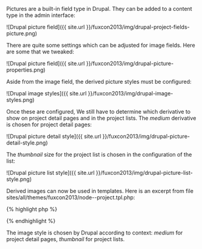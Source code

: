 Pictures are a built-in field type in Drupal. They can be added to a content type in the admin interface:

![Drupal picture field]({{ site.url }}/fuxcon2013/img/drupal-project-fields-picture.png)

There are quite some settings which can be adjusted for image fields. Here are some that we tweaked:

![Drupal picture field]({{ site.url }}/fuxcon2013/img/drupal-picture-properties.png)

Aside from the image field, the derived picture styles must be configured:

![Drupal image styles]({{ site.url }}/fuxcon2013/img/drupal-image-styles.png)

Once these are configured, We still have to determine which derivative to show on project detail pages and in the project lists. The *medium* derivative is chosen for project detail pages:

![Drupal picture detail style]({{ site.url }}/fuxcon2013/img/drupal-picture-detail-style.png)

The *thumbnail* size for the project list is chosen in the configuration of the list:

![Drupal picture list style]({{ site.url }}/fuxcon2013/img/drupal-picture-list-style.png) 

Derived images can now be used in templates. Here is an excerpt from file sites/all/themes/fuxcon2013/node--project.tpl.php:

{% highlight php %}
<div class="thumbnail picture-content">
  <?php echo render($content['field_picture']); ?>
</div>
{% endhighlight %}

The image style is chosen by Drupal according to context: *medium* for project detail pages, *thumbnail* for project lists.
